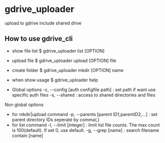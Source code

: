# gdrive_uploader
upload to gdrive include shared drive

How to use gdrive_cli
--------------------------------------------------------------------
- show file list
   $ gdrive_uploader list [OPTION]
- upload file
   $ gdrive_uploader upload [OPTION] file
- create folder
   $ gdrive_uploader mkdir [OPTION] name
- when show usage
   $ gdrive_uploader help

- Global options
  -c, --config [auth configfile path] : set path if want use specific auth files
  -s, --shared : access to shared directories and files

Non global options
- for mkdir|upload command
  -p, --parents [parent ID1,parentID2,...] : set parent directory IDs seperate by comma(,)
- for list command
  -l, --limit [integer] : limit list file counts. The max count is 100(default). If set 0, use default.
  -g, --grep [name] : search filename contain [name]
